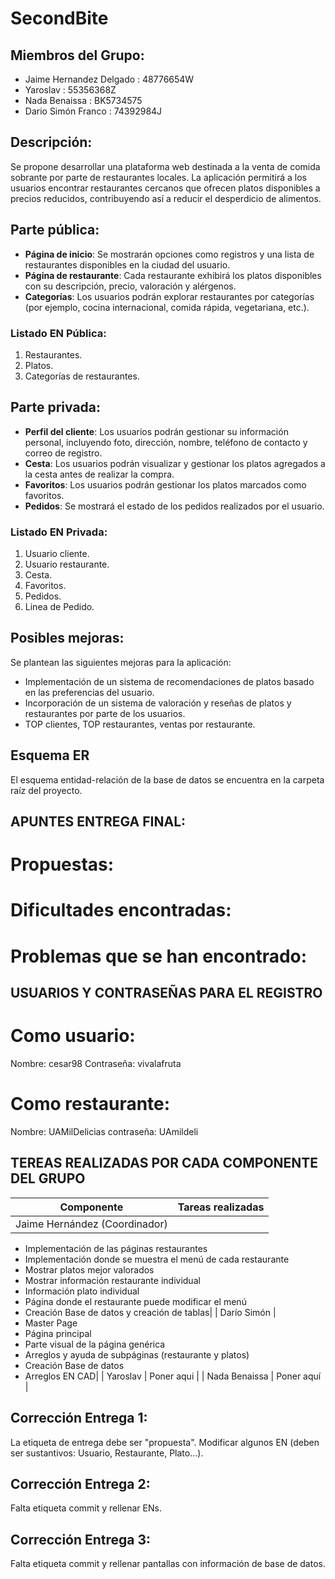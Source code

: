 # SecondBite
## Miembros del Grupo:
- Jaime Hernandez Delgado : 48776654W
- Yaroslav : 55356368Z
- Nada Benaissa : BK5734575
- Dario Simón Franco : 74392984J

## Descripción:

Se propone desarrollar una plataforma web destinada a la venta de comida sobrante por parte de restaurantes locales. La aplicación permitirá a los usuarios encontrar restaurantes cercanos que ofrecen platos disponibles a precios reducidos, contribuyendo así a reducir el desperdicio de alimentos.

## Parte pública:

- **Página de inicio**: Se mostrarán opciones como registros y una lista de restaurantes disponibles en la ciudad del usuario.
- **Página de restaurante**: Cada restaurante exhibirá los platos disponibles con su descripción, precio, valoración y alérgenos.
- **Categorías**: Los usuarios podrán explorar restaurantes por categorías (por ejemplo, cocina internacional, comida rápida, vegetariana, etc.).

### Listado EN Pública:

1. Restaurantes.
2. Platos.
3. Categorías de restaurantes.

## Parte privada:

- **Perfil del cliente**: Los usuarios podrán gestionar su información personal, incluyendo foto, dirección, nombre, teléfono de contacto y correo de registro.
- **Cesta**: Los usuarios podrán visualizar y gestionar los platos agregados a la cesta antes de realizar la compra.
- **Favoritos**: Los usuarios podrán gestionar los platos marcados como favoritos.
- **Pedidos**: Se mostrará el estado de los pedidos realizados por el usuario.

### Listado EN Privada:

1. Usuario cliente.
2. Usuario restaurante.
4. Cesta.
5. Favoritos.
6. Pedidos.
7. Linea de Pedido.

## Posibles mejoras:

Se plantean las siguientes mejoras para la aplicación:

- Implementación de un sistema de recomendaciones de platos basado en las preferencias del usuario.
- Incorporación de un sistema de valoración y reseñas de platos y restaurantes por parte de los usuarios.
- TOP clientes, TOP restaurantes, ventas por restaurante.

## Esquema ER

El esquema entidad-relación de la base de datos se encuentra en la carpeta raíz del proyecto.

## APUNTES ENTREGA FINAL:

# Propuestas:
 
# Dificultades encontradas:

# Problemas que se han encontrado:

## USUARIOS Y CONTRASEÑAS PARA EL REGISTRO
# Como usuario:
Nombre: cesar98
Contraseña: vivalafruta

# Como restaurante:
Nombre: UAMilDelicias
contraseña: UAmildeli

## TEREAS REALIZADAS POR CADA COMPONENTE DEL GRUPO
| Componente | Tareas realizadas |  
| ----- | -------- |
| Jaime Hernández (Coordinador) | 
- Implementación de las páginas restaurantes
- Implementación donde se muestra el menú de cada restaurante
- Mostrar platos mejor valorados
- Mostrar información restaurante individual
- Información plato individual
- Página donde el restaurante puede modificar el menú
- Creación Base de datos y creación de tablas|
| Darío Simón | 
- Master Page
- Página principal
- Parte visual de la página genérica
- Arreglos y ayuda de subpáginas (restaurante y platos) 
- Creación Base de datos
- Arreglos EN CAD|
| Yaroslav  | Poner aqui |
| Nada Benaissa | Poner aquí |



## Corrección Entrega 1: 

La etiqueta de entrega debe ser "propuesta". Modificar algunos EN (deben ser sustantivos: Usuario, Restaurante, Plato...).


## Corrección Entrega 2: 

Falta etiqueta commit y rellenar ENs.


## Corrección Entrega 3: 

Falta etiqueta commit y rellenar pantallas con información de base de datos.
